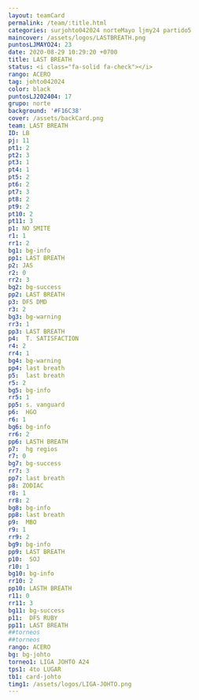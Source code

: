 ```yaml
---
layout: teamCard
permalink: /team/:title.html
categories: surjohto042024 norteMayo ljmy24 partido5
maincover: /assets/logos/LASTBREATH.png
puntosLJMAYO24: 23
date: 2020-08-29 10:29:20 +0700
title: LAST BREATH
status: <i class="fa-solid fa-check"></i>
rango: ACERO
tag: johto042024
color: black
puntosLJ202404: 17
grupo: norte
background: '#F16C38'
cover: /assets/backCard.png
team: LAST BREATH
ID: LB
pj: 11
pt1: 2
pt2: 3
pt3: 1
pt4: 1
pt5: 2
pt6: 2
pt7: 3
pt8: 2
pt9: 2
pt10: 2
pt11: 3
p1: NO SMITE
r1: 1
rr1: 2
bg1: bg-info
pp1: LAST BREATH
p2: JAS
r2: 0
rr2: 3
bg2: bg-success
pp2: LAST BREATH
p3: DFS DMD
r3: 2
bg3: bg-warning
rr3: 1
pp3: LAST BREATH
p4:  T. SATISFACTION
r4: 2
rr4: 1
bg4: bg-warning
pp4: last breath
p5:  last breath
r5: 2
bg5: bg-info
rr5: 1
pp5: s. vanguard
p6:  HGO
r6: 1
bg6: bg-info
rr6: 2
pp6: LASTH BREATH
p7:  hg regios
r7: 0
bg7: bg-success
rr7: 3
pp7: last breath
p8: ZODIAC
r8: 1
rr8: 2
bg8: bg-info
pp8: last breath
p9:  MBO
r9: 1
rr9: 2
bg9: bg-info
pp9: LAST BREATH
p10:  SOJ
r10: 1
bg10: bg-info
rr10: 2
pp10: LASTH BREATH
r11: 0
rr11: 3
bg11: bg-success
p11:  DFS RUBY
pp11: LAST BREATH
##torneos
##torneos
rango: ACERO
bg: bg-johto 
torneo1: LIGA JOHTO A24
tps1: 4to LUGAR
tb1: card-johto
timg1: /assets/logos/LIGA-JOHTO.png
---
```



